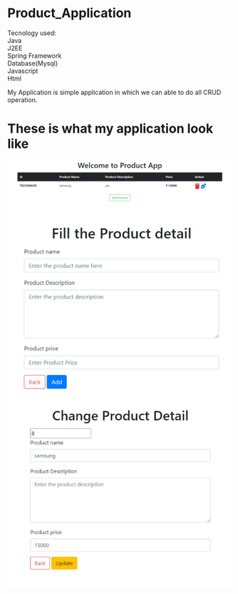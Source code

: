 # Product_Application
Tecnology used:<br/>
Java<br/>
J2EE<br/>
Spring Framework<br/>
Database(Mysql) <br/>
Javascript<br/>
Html<br/>

My Application is simple application in which we can able to do all CRUD operation.
# These is what my application look like
![](Output_1.png)
![](Output_2.png)
![](Output_3.png)
